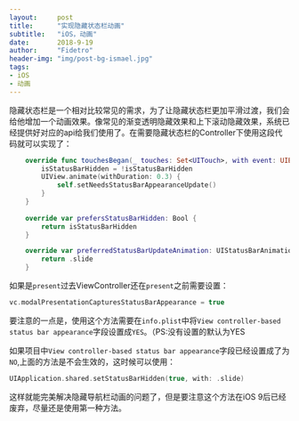 ```yaml
---
layout:     post
title:      "实现隐藏状态栏动画"
subtitle:   "iOS，动画"
date:       2018-9-19
author:     "Fidetro"
header-img: "img/post-bg-ismael.jpg"
tags:
- iOS
- 动画
---
```


隐藏状态栏是一个相对比较常见的需求，为了让隐藏状态栏更加平滑过渡，我们会给他增加一个动画效果。像常见的渐变透明隐藏效果和上下滚动隐藏效果，系统已经提供好对应的api给我们使用了。在需要隐藏状态栏的Controller下使用这段代码就可以实现了：  

```swift
    override func touchesBegan(_ touches: Set<UITouch>, with event: UIEvent?) {
        isStatusBarHidden = !isStatusBarHidden
        UIView.animate(withDuration: 0.3) {
            self.setNeedsStatusBarAppearanceUpdate()
        }
    }
    
    override var prefersStatusBarHidden: Bool {
        return isStatusBarHidden
    }

    override var preferredStatusBarUpdateAnimation: UIStatusBarAnimation {
        return .slide
    }
```  

如果是`present`过去ViewController还在`present`之前需要设置：
```swift
vc.modalPresentationCapturesStatusBarAppearance = true
```

要注意的一点是，使用这个方法需要在`info.plist`中将`View controller-based status bar appearance`字段设置成`YES`。（PS:没有设置的默认为YES  

如果项目中`View controller-based status bar appearance`字段已经设置成了为`NO`,上面的方法是不会生效的，这时候可以使用：
```swift
UIApplication.shared.setStatusBarHidden(true, with: .slide)
```

这样就能完美解决隐藏导航栏动画的问题了，但是要注意这个方法在iOS 9后已经废弃，尽量还是使用第一种方法。